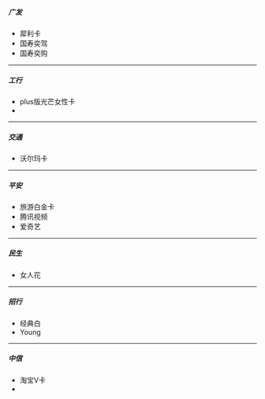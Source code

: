 ##### 广发

- 犀利卡
- 国寿奕驾
- 国寿奕购

------

##### 工行

- plus版光芒女性卡
- 

------

##### 交通

- 沃尔玛卡

------

##### 平安

- 旅游白金卡
- 腾讯视频
- 爱奇艺

------

##### 民生

- 女人花

------

##### 招行

- 经典白
- Young

------

##### 中信

- 淘宝V卡
- 